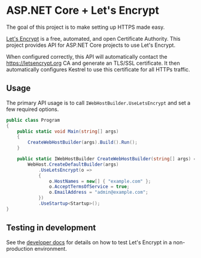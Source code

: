 ASP.NET Core + Let's Encrypt
============================

The goal of this project is to make setting up HTTPS made easy.

[Let's Encrypt](https://letsencrypt.org/) is a free, automated, and open Certificate Authority.
This project provides API for ASP.NET Core projects to use Let's Encrypt.

When configured correctly, this API will automatically contact the <https://letsencrypt.org> CA and generate an TLS/SSL certificate. It then automatically configures Kestrel to use this certificate for all HTTPs traffic.

## Usage

The primary API usage is to call `IWebHostBuilder.UseLetsEncrypt` and set a few required options.

```csharp
public class Program
{
    public static void Main(string[] args)
    {
        CreateWebHostBuilder(args).Build().Run();
    }

    public static IWebHostBuilder CreateWebHostBuilder(string[] args) =>
        WebHost.CreateDefaultBuilder(args)
            .UseLetsEncrypt(o =>
            {
                o.HostNames = new[] { "example.com" };
                o.AcceptTermsOfService = true;
                o.EmailAddress = "admin@example.com";
            })
            .UseStartup<Startup>();
}
```

## Testing in development

See the [developer docs](./CONTRIBUTING.md) for details on how to test Let's Encrypt in a non-production environment.
